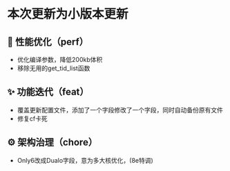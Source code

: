# 本次更新为小版本更新
## 🚀 性能优化（perf）
- 优化编译参数，降低200kb体积
- 移除无用的get_tid_list函数

## ✨ 功能迭代（feat）
- 覆盖更新配置文件，添加了一个字段修改了一个字段，同时自动备份原有文件
- 修复cf卡死

## ⚙️ 架构治理（chore）
- Only6改成Dualo字段，意为多大核优化，(8e特调)
